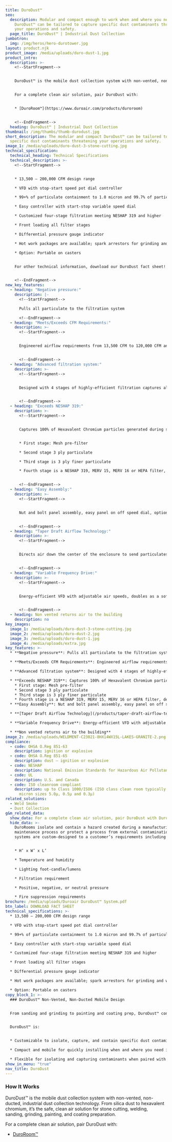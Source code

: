 ```yaml
---
title: DuroDust™
seo:
  description: Modular and compact enough to work when and where you need it,
    DuroDust™ can be tailored to capture specific dust contaminants threatening
    your operations and safety.
  page_title: DuroDust™ | Industrial Dust Collection
jumbotron:
  img: /img/heros/hero-durotower.jpg
layout: product.njk
product_image: /media/uploads/duro-dust-1.jpg
product_intro:
  description: >-
    <!--StartFragment-->


    DuroDust™ is the mobile dust collection system with non-vented, non-ducted, industrial dust collection technology. From silica dust to hexavalent chromium, it’s the safe, clean air solution for stone cutting, welding, sanding, grinding, painting, and coating preparation.


    For a complete clean air solution, pair DuroDust with:


    * [DuroRoom™](https://www.duroair.com/products/duroroom)


    <!--EndFragment-->
  heading: DuroDust™ | Industrial Dust Collection
thumbnail: /img/thumbs/thumb-durodust.jpg
short_description: The modular and compact DuroDust™ can be tailored to capture
  specific dust contaminants threatening your operations and safety.
image_1: /media/uploads/duro-dust-3-stone-cutting.jpg
techncal_specification:
  technical_heading: Technical Specifications
  technical_description: >-
    <!--StartFragment-->


    * 13,500 – 200,000 CFM design range

    * VFD with stop-start speed pot dial controller

    * 99+% of particulate containment to 1.0 micron and 99.7% of particulate to 0.3 micron

    * Easy controller with start-stop variable speed dial

    * Customized four-stage filtration meeting NESHAP 319 and higher

    * Front loading all filter stages

    * Differential pressure gauge indicator

    * Hot work packages are available; spark arrestors for grinding and welding

    * Option: Portable on casters


    For other technical information, download our DuroDust fact sheet!


    <!--EndFragment-->
new_key_features:
  - heading: "Negative pressure:"
    description: |-
      <!--StartFragment-->

      Pulls all particulate to the filtration system

      <!--EndFragment-->
  - heading: "Meets/Exceeds CFM Requirements:"
    description: >-
      <!--StartFragment-->


      Engineered airflow requirements from 13,500 CFM to 120,000 CFM and beyond, to achieve airflow from 50 FPM to over 150 FPM through the enclosure and ensure dust/smoke will not escape.


      <!--EndFragment-->
  - heading: "Advanced filtration system:"
    description: >-
      <!--StartFragment-->


      Designed with 4 stages of highly-efficient filtration captures all particulate to 1 micron and 99.7% of particulate to 0.3 micron.


      <!--EndFragment-->
  - heading: "Exceeds NESHAP 319:"
    description: >-
      <!--StartFragment-->


      Captures 100% of Hexavalent Chromium particles generated during surface preparation processes.


      * First stage: Mesh pre-filter

      * Second stage 3 ply particulate

      * Third stage is 3 ply finer particulate

      * Fourth stage is a NESHAP 319, MERV 15, MERV 16 or HEPA filter, depending upon requirements


      <!--EndFragment-->
  - heading: "Easy Assembly:"
    description: >-
      <!--StartFragment-->


      Nut and bolt panel assembly, easy panel on off speed dial, option for a lockable fused disconnect and C/UL/US Listed with a pre-wired control panel.


      <!--EndFragment-->
  - heading: "Taper Draft Airflow Technology:"
    description: >-
      <!--StartFragment-->


      Directs air down the center of the enclosure to send particulates to filter banks creating a regulated area.


      <!--EndFragment-->
  - heading: "Variable Frequency Drive:"
    description: >-
      <!--StartFragment-->


      Energy-efficient VFD with adjustable air speeds, doubles as a soft starter to eliminate the need for a motor starter.


      <!--EndFragment-->
  - heading: Non vented returns air to the building
    description: no
key_images:
  image_1: /media/uploads/duro-dust-3-stone-cutting.jpg
  image_2: /media/uploads/duro-dust-2.jpg
  image_3: /media/uploads/duro-dust-1.jpg
  image_4: /media/uploads/extra.jpg
key_features: >-
  * **Negative pressure**: Pulls all particulate to the filtration system

  * **Meets/Exceeds CFM Requirements**: Engineered airflow requirements from 13,500 CFM to 120,000 CFM and beyond, to achieve airflow  from 50 FPM to over 150 FPM through the enclosure and ensure dust/smoke will not escape.

  * **Advanced filtration system**: Designed with 4 stages of highly-efficient filtration captures all particulate to 1 micron and 99.7% of particulate to 0.3 micron.

  * **Exceeds NESHAP 319**: Captures 100% of Hexavalent Chromium particles generated during surface preparation processes.
    * First stage: Mesh pre-filter
    * Second stage 3 ply particulate
    * Third stage is 3 ply finer particulate
    * Fourth stage is a NESHAP 319, MERV 15, MERV 16 or HEPA filter, depending upon requirements
  * **Easy Assembly**: Nut and bolt panel assembly, easy panel on off speed dial, option for a lockable fused disconnect and C/UL/US Listed with a pre-wired control panel.

  * **[Taper Draft Airflow Technology](/products/taper-draft-airflow-technology/)**: Directs air down the center of the enclosure to send particulates to filter banks creating a regulated area.

  * **Variable Frequency Drive**: Energy-efficient VFD with adjustable air speeds, doubles as a soft starter to eliminate the need for a motor starter.

  * **Non vented returns air to the building**
image_2: /media/uploads/WELDMENT-C23021-8HX14WX15L-LAKES-GRANITE-2.png
compliance:
  - code: OHSA O.Reg 851-63
    description: ignition or explosive
  - code: OHSA O.Reg 851-65
    description: dust – ignition or explosive
  - code: NESHAP
    description: National Emission Standards for Hazardous Air Pollutants
  - code: UL
    description: U.S. and Canada
  - code: ISO cleanroom compliant
    description: up to Class 1000/ISO6 (ISO class clean room typically measures
      micron sizes 5.0µ, 0.5µ and 0.3µ)
related_solutions:
  - Weld Smoke
  - Dust Collection
g&m_related_data:
  show_data: For a complete clean air solution, pair DuroDust with DuroRoom.
  hide_data: >-
    DuroRooms isolate and contain a hazard created during a manufacturing and
    maintenance process or protect a process from external contamination. All
    systems are custom-designed to a customer’s requirements including:


    * H’ x W’ x L’

    * Temperature and humidity

    * Lighting foot-candle/lumens

    * Filtration requirement

    * Positive, negative, or neutral pressure

    * Fire suppression requirements
brochure: /media/uploads/Duroair DuroDust™ System.pdf
btn_label: DOWNLOAD FACT SHEET
technical_specifications: >-
  * 13,500 – 200,000 CFM design range

  * VFD with stop-start speed pot dial controller

  * 99+% of particulate containment to 1.0 micron and 99.7% of particulate to 0.3 micron

  * Easy controller with start-stop variable speed dial

  * Customized four-stage filtration meeting NESHAP 319 and higher

  * Front loading all filter stages

  * Differential pressure gauge indicator

  * Hot work packages are available; spark arrestors for grinding and welding

  * Option: Portable on casters
copy_block_1: >-
  ### DuroDust™ Non-Vented, Non-Ducted Mobile Design


  From sanding and grinding to painting and coating prep, DuroDust™ continuously filters your industry’s most troublesome dust contaminants without venting or ducting – when and where you need it.


  DuroDust™ is:


  * Customizable to isolate, capture, and contain specific dust contaminants, from aluminum dust to sanding composites

  * Compact and mobile for quickly installing when and where you need it to improve air quality, without disrupting current workflows

  * Flexible for isolating and capturing contaminants when paired with our [DuroRoom™](/products/duroroom) enclosure to shield cellular manufacturing processes
show_in_menu: "true"
nav_title: DuroDust
---
```

### How It Works

DuroDust™ is the mobile dust collection system with non-vented, non-ducted, industrial dust collection technology. From silica dust to hexavalent chromium, it’s the safe, clean air solution for stone cutting, welding, sanding, grinding, painting, and coating preparation.
 

For a complete clean air solution, pair DuroDust with:

* [DuroRoom™](/products/duroroom)
